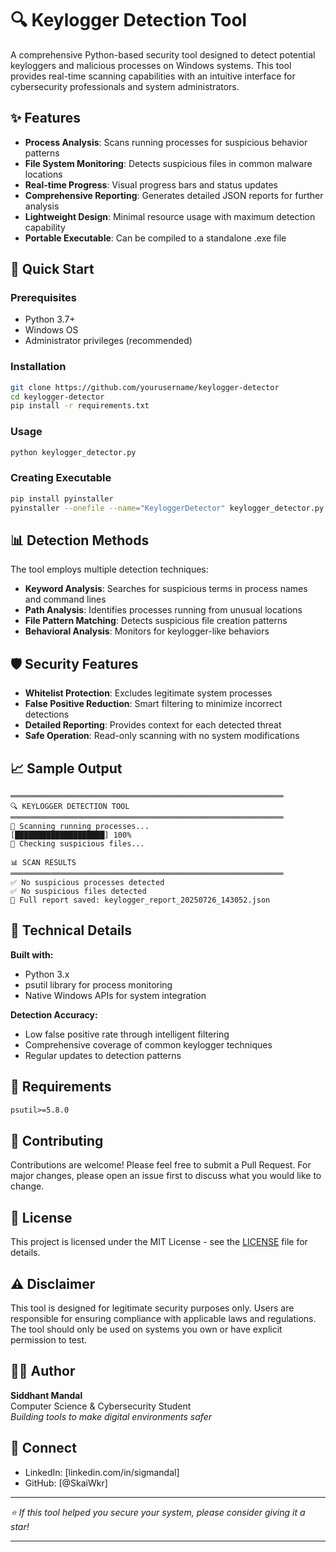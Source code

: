 # 🔍 Keylogger Detection Tool

A comprehensive Python-based security tool designed to detect potential keyloggers and malicious processes on Windows systems. This tool provides real-time scanning capabilities with an intuitive interface for cybersecurity professionals and system administrators.

## ✨ Features

- **Process Analysis**: Scans running processes for suspicious behavior patterns
- **File System Monitoring**: Detects suspicious files in common malware locations
- **Real-time Progress**: Visual progress bars and status updates
- **Comprehensive Reporting**: Generates detailed JSON reports for further analysis
- **Lightweight Design**: Minimal resource usage with maximum detection capability
- **Portable Executable**: Can be compiled to a standalone .exe file

## 🚀 Quick Start

### Prerequisites
- Python 3.7+
- Windows OS
- Administrator privileges (recommended)

### Installation
```bash
git clone https://github.com/yourusername/keylogger-detector
cd keylogger-detector
pip install -r requirements.txt
```

### Usage
```bash
python keylogger_detector.py
```

### Creating Executable
```bash
pip install pyinstaller
pyinstaller --onefile --name="KeyloggerDetector" keylogger_detector.py
```

## 📊 Detection Methods

The tool employs multiple detection techniques:

- **Keyword Analysis**: Searches for suspicious terms in process names and command lines
- **Path Analysis**: Identifies processes running from unusual locations
- **File Pattern Matching**: Detects suspicious file creation patterns
- **Behavioral Analysis**: Monitors for keylogger-like behaviors

## 🛡️ Security Features

- **Whitelist Protection**: Excludes legitimate system processes
- **False Positive Reduction**: Smart filtering to minimize incorrect detections
- **Detailed Reporting**: Provides context for each detected threat
- **Safe Operation**: Read-only scanning with no system modifications

## 📈 Sample Output

```
═════════════════════════════════════════════════════════════
🔍 KEYLOGGER DETECTION TOOL
═════════════════════════════════════════════════════════════
🔎 Scanning running processes...
[████████████████████] 100%
🔎 Checking suspicious files...

📊 SCAN RESULTS
═════════════════════════════════════════════════════════════
✅ No suspicious processes detected
✅ No suspicious files detected
💾 Full report saved: keylogger_report_20250726_143052.json
```

## 🔧 Technical Details

**Built with:**
- Python 3.x
- psutil library for process monitoring
- Native Windows APIs for system integration

**Detection Accuracy:**
- Low false positive rate through intelligent filtering
- Comprehensive coverage of common keylogger techniques
- Regular updates to detection patterns

## 📝 Requirements

```txt
psutil>=5.8.0
```

## 🤝 Contributing

Contributions are welcome! Please feel free to submit a Pull Request. For major changes, please open an issue first to discuss what you would like to change.

## 📄 License

This project is licensed under the MIT License - see the [LICENSE](LICENSE) file for details.

## ⚠️ Disclaimer

This tool is designed for legitimate security purposes only. Users are responsible for ensuring compliance with applicable laws and regulations. The tool should only be used on systems you own or have explicit permission to test.

## 👨‍💻 Author

**Siddhant Mandal**  
Computer Science & Cybersecurity Student  
*Building tools to make digital environments safer*

## 🔗 Connect

- LinkedIn: [linkedin.com/in/sigmandal]
- GitHub: [@SkaiWkr]

---

*⭐ If this tool helped you secure your system, please consider giving it a star!*

---
